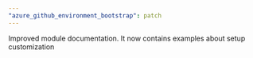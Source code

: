 ```yaml
---
"azure_github_environment_bootstrap": patch
---
```


Improved module documentation. It now contains examples about setup customization
